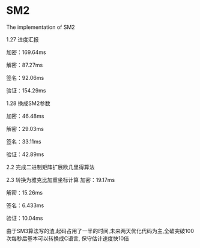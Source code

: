 # SM2
The implementation of SM2



1.27 进度汇报

加密：169.64ms

解密：87.27ms

签名：92.06ms

验证：154.29ms



1.28 换成SM2参数

加密：46.48ms

解密：29.03ms

签名：33.11ms

验证：42.89ms

2.2
完成二进制矩阵扩展欧几里得算法

2.3 转换为雅克比加重坐标计算 
加密：19.17ms

解密：15.26ms

签名：6.433ms

验证：10.04ms

由于SM3算法写的渣,起码占用了一半的时间,未来两天优化代码为主,全破突破100次每秒后基本可以转换成C语言, 保守估计速度快10倍

